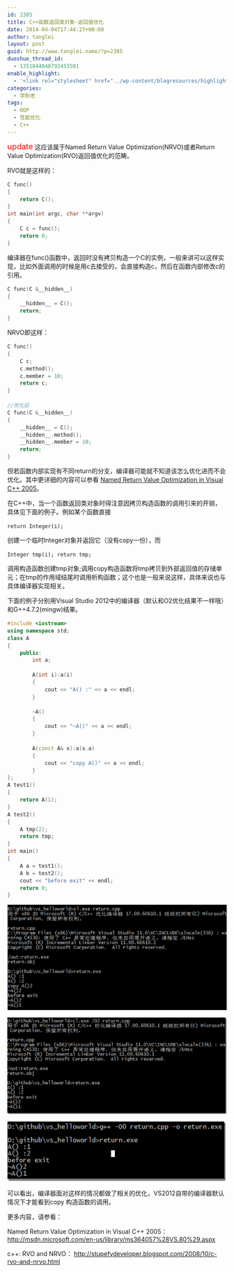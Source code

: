 ```yaml
---
id: 2385
title: C++函数返回类对象-返回值优化
date: 2014-04-04T17:44:27+00:00
author: tanglei
layout: post
guid: http://www.tanglei.name/?p=2385
duoshuo_thread_id:
  - 1351844048792453501
enable_highlight:
  - '<link rel="stylesheet" href="../wp-content/blogresources/highlightconfig/highlight.default.min.css"><script src="../wp-content/blogresources/highlightconfig/jquery-2.1.4.min.js"></script><script src="../wp-content/blogresources/highlightconfig/enable_highlight.js"></script>'
categories:
  - 学到老
tags:
  - OOP
  - 性能优化
  - C++
---
```

<font size="4" color="red">update</font> 这应该属于Named Return Value Optimization(NRVO)或者Return Value Optimization(RVO)返回值优化的范畴。
  
RVO就是这样的：

```cpp
C func()
{
    return C();
}
int main(int argc, char **argv)
{
    C c = func();
    return 0;
}
```

编译器在func()函数中，返回时没有拷贝构造一个C的实例，一般来讲可以这样实现，比如外面调用的时候是用c去接受的，会直接构造c，然后在函数内部修改c的引用。

```cpp
C func(C &__hidden__)
{
    __hidden__ = C();
    return;
}
```

NRVO即这样：

```cpp
C func()
{
    C c;
    c.method();
    c.member = 10;
    return c;
}

//优化后 
C func(C &__hidden__)
{
    __hidden__ = C();
    __hidden__.method();
    __hidden__.member = 10;
    return;
}
```

但若函数内部实现有不同return的分支，编译器可能就不知道该怎么优化进而不会优化。其中更详细的内容可以参看 <a href="http://msdn.microsoft.com/en-us/library/ms364057%28VS.80%29.aspx" target="_blank">Named Return Value Optimization in Visual C++ 2005</a>。

在C++中，当一个函数返回类对象时得注意因拷贝构造函数的调用引来的开销，具体见下面的例子。例如某个函数直接 

``return Integer(i);``

创建一个临时Integer对象并返回它（没有copy一份），而 

``Integer tmp(i); return tmp;``

调用构造函数创建tmp对象;调用copy构造函数将tmp拷贝到外部返回值的存储单元；在tmp的作用域结尾时调用析构函数；这个也是一般来说这样，具体来说也与具体编译器实现相关。

下面的例子分别用Visual Studio 2012中的编译器（默认和O2优化结果不一样哦）和G++4.7.2(mingw)结果。

```cpp
#include <iostream>
using namespace std;
class A
{
    public:
        int a;

        A(int i):a(i)
        {
            cout << "A() :" << a << endl;
        }

        ~A()
        {
            cout << "~A()" << a << endl;
        }

        A(const A& x):a(x.a)
        {
            cout << "copy A()" << a << endl;
        }
};
A test1()
{
    return A(1);   
}
A test2()
{
    A tmp(2);
    return tmp;
}
int main()
{
    A a = test1();
    A b = test2();
    cout << "before exit" << endl;
    return 0;
}
```

[<img title="image" src="/wp-content/uploads/2014/04/image_thumb.png" alt="image" />](/wp-content/uploads/2014/04/image.png)

[<img title="image" src="/wp-content/uploads/2014/04/image_thumb1.png" alt="image"  />](/wp-content/uploads/2014/04/image1.png)

[<img title="image" src="/wp-content/uploads/2014/04/image_thumb2.png" alt="image"  />](/wp-content/uploads/2014/04/image2.png)

可以看出，编译器面对这样的情况都做了相关的优化，VS2012自带的编译器默认情况下才能看到copy 构造函数的调用。

更多内容，请参看：
  
Named Return Value Optimization in Visual C++ 2005： <a href="http://msdn.microsoft.com/en-us/library/ms364057%28VS.80%29.aspx" target="_blank" >http://msdn.microsoft.com/en-us/library/ms364057%28VS.80%29.aspx</a>
  
c++: RVO and NRVO： <a href="http://stupefydeveloper.blogspot.com/2008/10/c-rvo-and-nrvo.html" target="_blank">http://stupefydeveloper.blogspot.com/2008/10/c-rvo-and-nrvo.html</a>
